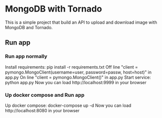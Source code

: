 # MongoDB with Tornado
 This is a simple project that build an API to upload and download image with MongoDB and Tornado.
## Run app
### Run app normally
 Install requirements: pip install -r requirements.txt
 Off line "client = pymongo.MongoClient(username=user, password=passw, host=host)" in app.py
 On line "client = pymongo.MongoClient()" in app.py
 Start service: python app.py
 Now you can load http://localhost:9999 in your browser
### Up docker compose and Run app
 Up docker compose: docker-compose up -d
 Now you can load http://localhost:8080 in your browser
